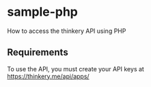sample-php
==========

How to access the thinkery API using PHP

Requirements
------------

To use the API, you must create your API keys at https://thinkery.me/api/apps/
